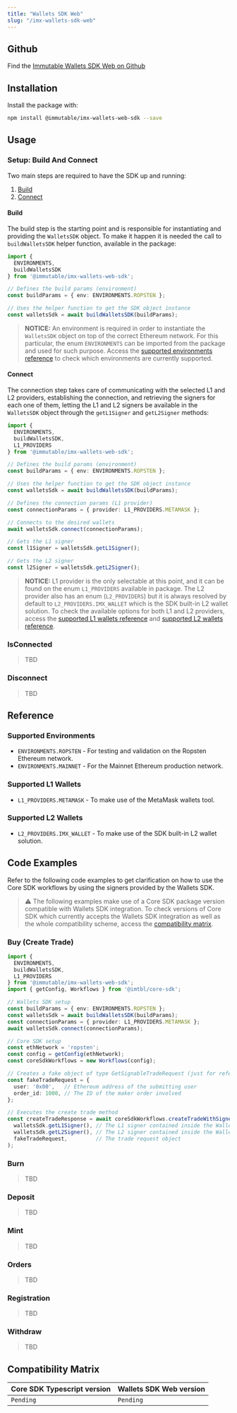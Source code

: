 ```yaml
---
title: "Wallets SDK Web"
slug: "/imx-wallets-sdk-web"
---
```


## Github

Find the [Immutable Wallets SDK Web on Github](https://github.com/immutable/imx-wallets-web-sdk) <!-- https://github.com/immutable/imx-wallets-sdk-web -->

## Installation

Install the package with:

<!-- @immutable/imx-wallets-sdk-web -->
```sh
npm install @immutable/imx-wallets-web-sdk --save
```

## Usage

### Setup: Build And Connect

Two main steps are required to have the SDK up and running:
1. [Build](#build)
2. [Connect](#connect)

#### Build

The build step is the starting point and is responsible for instantiating and providing the `WalletsSDK` object. To make it happen it is needed the
call to `buildWalletsSDK` helper function, available in the package:

```ts
import { 
  ENVIRONMENTS,
  buildWalletsSDK
} from '@immutable/imx-wallets-web-sdk';

// Defines the build params (environment)
const buildParams = { env: ENVIRONMENTS.ROPSTEN };

// Uses the helper function to get the SDK object instance
const walletsSdk = await buildWalletsSDK(buildParams);
```

> **NOTICE:** An environment is required in order to instantiate the `WalletsSDK` object on top of the correct Ethereum network. For this particular, the enum `ENVIRONMENTS` can be imported from the package and used for such purpose. Access the [supported environments reference](#supported-environments) to check which environments are currently supported.

#### Connect

The connection step takes care of communicating with the selected L1 and L2 providers, establishing the connection, and retrieving the signers for each one of them, letting the L1 and L2 signers be available in the `WalletsSDK` object through the `getL1Signer` and `getL2Signer` methods:

```ts
import { 
  ENVIRONMENTS,
  buildWalletsSDK,
  L1_PROVIDERS
} from '@immutable/imx-wallets-web-sdk';

// Defines the build params (environment)
const buildParams = { env: ENVIRONMENTS.ROPSTEN };

// Uses the helper function to get the SDK object instance
const walletsSdk = await buildWalletsSDK(buildParams);

// Defines the connection params (L1 provider)
const connectionParams = { provider: L1_PROVIDERS.METAMASK };

// Connects to the desired wallets
await walletsSdk.connect(connectionParams);

// Gets the L1 signer
const l1Signer = walletsSdk.getL1Signer();

// Gets the L2 signer
const l2Signer = walletsSdk.getL2Signer();
```

> **NOTICE:** L1 provider is the only selectable at this point, and it can be found on the enum `L1_PROVIDERS` available in package. The L2 provider also has an enum (`L2_PROVIDERS`) but it is always resolved by default to `L2_PROVIDERS.IMX_WALLET` which is the SDK built-in L2 wallet solution.
To check the available options for both L1 and L2 providers, access the [supported L1 wallets reference](#supported-l1-wallets) and [supported L2 wallets reference](#supported-l2-wallets).

### IsConnected

> TBD

### Disconnect

> TBD

## Reference

### Supported Environments

  * `ENVIRONMENTS.ROPSTEN` - For testing and validation on the Ropsten Ethereum network.
  * `ENVIRONMENTS.MAINNET` - For the Mainnet Ethereum production network.

### Supported L1 Wallets

  * `L1_PROVIDERS.METAMASK` - To make use of the MetaMask wallets tool.

### Supported L2 Wallets

  * `L2_PROVIDERS.IMX_WALLET` - To make use of the SDK built-in L2 wallet solution.

## Code Examples

Refer to the following code examples to get clarification on how to use the Core SDK workflows by using the signers provided by the Wallets SDK.

> :warning: The following examples make use of a Core SDK package version compatible with Wallets SDK integration.
To check versions of Core SDK which currently accepts the Wallets SDK integration as well as the whole compatibility scheme, access the [compatibility matrix](#compatibility-matrix).

### Buy (Create Trade)

```ts
import { 
  ENVIRONMENTS,
  buildWalletsSDK,
  L1_PROVIDERS
} from '@immutable/imx-wallets-web-sdk';
import { getConfig, Workflows } from '@imtbl/core-sdk';

// Wallets SDK setup
const buildParams = { env: ENVIRONMENTS.ROPSTEN };
const walletsSdk = await buildWalletsSDK(buildParams);
const connectionParams = { provider: L1_PROVIDERS.METAMASK };
await walletsSdk.connect(connectionParams);

// Core SDK setup
const ethNetwork = 'ropsten';
const config = getConfig(ethNetwork);
const coreSdkWorkflows = new Workflows(config);

// Creates a fake object of type GetSignableTradeRequest (just for reference)
const fakeTradeRequest = {
  user: '0x00',   // Ethereum address of the submitting user
  order_id: 1000, // The ID of the maker order involved
};

// Executes the create trade method
const createTradeResponse = await coreSdkWorkflows.createTradeWithSigner(
  walletsSdk.getL1Signer(), // The L1 signer contained inside the WalletsSDK object
  walletsSdk.getL2Signer(), // The L2 signer contained inside the WalletsSDK object
  fakeTradeRequest,         // The trade request object
);
```

### Burn

> TBD

### Deposit

> TBD

### Mint

> TBD

### Orders

> TBD

### Registration

> TBD

### Withdraw

> TBD

## Compatibility Matrix

| Core SDK Typescript version  | Wallets SDK Web version |
| ---------------------------- | ----------------------- |
| `Pending`                    | `Pending`               |